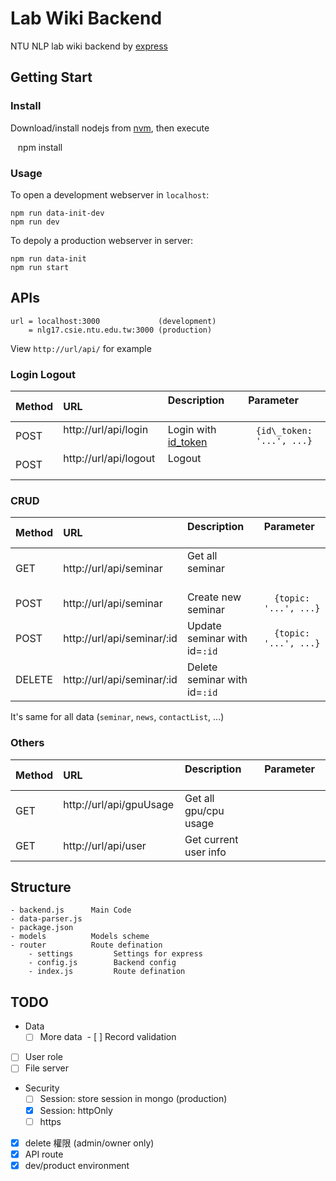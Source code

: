 # Lab Wiki Backend
NTU NLP lab wiki backend by [express](http://expressjs.com)


## Getting Start
### Install
Download/install nodejs from [nvm](https://nodejs.org/en/download/package-manager/#nvm), then execute
    
    npm install

### Usage
To open a development webserver in `localhost`:

    npm run data-init-dev
    npm run dev

To depoly a production webserver in server:

    npm run data-init
    npm run start

## APIs

```
url = localhost:3000             (development)
    = nlg17.csie.ntu.edu.tw:3000 (production)
```

View `http://url/api/` for example

### Login Logout
| Method | URL                        | Description                  | Parameter                |
|:-------|:---------------------------|:-----------------------------|:------------------------:|
| POST   | http://url/api/login       | Login with [id_token](https://developers.google.com/identity/sign-in/web/backend-auth#send-the-id-token-to-your-server)        | `{id\_token: '...', ...}` |
| POST   | http://url/api/logout      | Logout                       |                          |

### CRUD
| Method | URL                        | Description                  | Parameter           |
|:-------|:---------------------------|:-----------------------------|:-------------------:|
| GET    | http://url/api/seminar     | Get all seminar              |                     |
| POST   | http://url/api/seminar     | Create new seminar           |`{topic: '...', ...}`|
| POST   | http://url/api/seminar/:id | Update seminar with id=`:id` |`{topic: '...', ...}`|
| DELETE | http://url/api/seminar/:id | Delete seminar with id=`:id` |                     |

It's same for all data (`seminar`, `news`, `contactList`, ...)

### Others
| Method | URL                        | Description                  | Parameter           |
|:-------|:---------------------------|:-----------------------------|:-------------------:|
| GET    | http://url/api/gpuUsage    | Get all gpu/cpu usage        |                     |
| GET    | http://url/api/user        | Get current user info        |                     |

## Structure
```
- backend.js      Main Code
- data-parser.js
- package.json
- models          Models scheme
- router          Route defination
    - settings         Settings for express
    - config.js        Backend config
    - index.js         Route defination
```

## TODO
- Data
  - [ ] More data
  - [ ] Record validation
- [ ] User role
- [ ] File server
- Security
  - [ ] Session: store session in mongo (production)
  - [x] Session: httpOnly
  - [ ] https
- [x] delete 權限 (admin/owner only)
- [x] API route
- [x] dev/product environment
